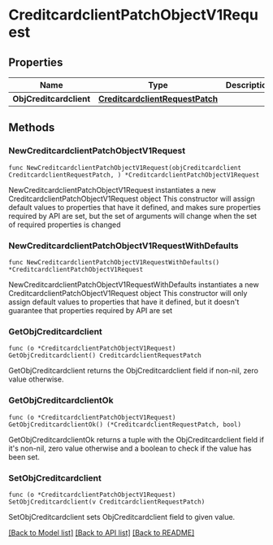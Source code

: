 # CreditcardclientPatchObjectV1Request

## Properties

Name | Type | Description | Notes
------------ | ------------- | ------------- | -------------
**ObjCreditcardclient** | [**CreditcardclientRequestPatch**](CreditcardclientRequestPatch.md) |  | 

## Methods

### NewCreditcardclientPatchObjectV1Request

`func NewCreditcardclientPatchObjectV1Request(objCreditcardclient CreditcardclientRequestPatch, ) *CreditcardclientPatchObjectV1Request`

NewCreditcardclientPatchObjectV1Request instantiates a new CreditcardclientPatchObjectV1Request object
This constructor will assign default values to properties that have it defined,
and makes sure properties required by API are set, but the set of arguments
will change when the set of required properties is changed

### NewCreditcardclientPatchObjectV1RequestWithDefaults

`func NewCreditcardclientPatchObjectV1RequestWithDefaults() *CreditcardclientPatchObjectV1Request`

NewCreditcardclientPatchObjectV1RequestWithDefaults instantiates a new CreditcardclientPatchObjectV1Request object
This constructor will only assign default values to properties that have it defined,
but it doesn't guarantee that properties required by API are set

### GetObjCreditcardclient

`func (o *CreditcardclientPatchObjectV1Request) GetObjCreditcardclient() CreditcardclientRequestPatch`

GetObjCreditcardclient returns the ObjCreditcardclient field if non-nil, zero value otherwise.

### GetObjCreditcardclientOk

`func (o *CreditcardclientPatchObjectV1Request) GetObjCreditcardclientOk() (*CreditcardclientRequestPatch, bool)`

GetObjCreditcardclientOk returns a tuple with the ObjCreditcardclient field if it's non-nil, zero value otherwise
and a boolean to check if the value has been set.

### SetObjCreditcardclient

`func (o *CreditcardclientPatchObjectV1Request) SetObjCreditcardclient(v CreditcardclientRequestPatch)`

SetObjCreditcardclient sets ObjCreditcardclient field to given value.



[[Back to Model list]](../README.md#documentation-for-models) [[Back to API list]](../README.md#documentation-for-api-endpoints) [[Back to README]](../README.md)


